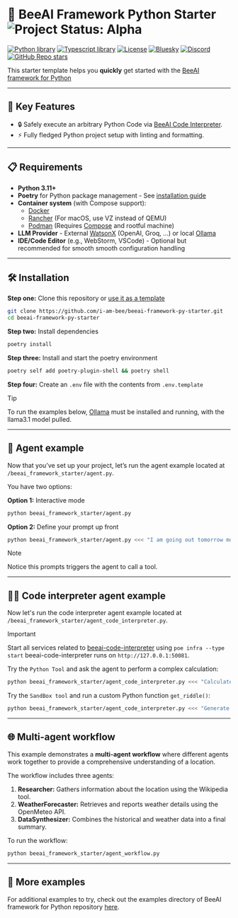 # 🚀 BeeAI Framework Python Starter <img align="cener" alt="Project Status: Alpha" src="https://img.shields.io/badge/Status-Alpha-red">

[![Python library](https://img.shields.io/badge/Python-4584b6?style=flat&logo=python&logoColor=white)](https://github.com/i-am-bee/beeai-framework/tree/main/python)
[![Typescript library](https://img.shields.io/badge/TypeScript-3178c6?style=flat&logo=typescript&logoColor=white)](https://github.com/i-am-bee/beeai-framework/tree/main/typescript)
[![License](https://img.shields.io/badge/License-Apache%202.0-EA7826?style=flat)](https://github.com/i-am-bee/beeai-framework?tab=Apache-2.0-1-ov-file#readme)
[![Bluesky](https://img.shields.io/badge/Bluesky-0285FF?style=flat&logo=bluesky&logoColor=white)](https://bsky.app/profile/beeaiagents.bsky.social)
[![Discord](https://img.shields.io/discord/1309202615556378705?style=social&logo=discord&logoColor=black&label=Discord&labelColor=7289da&color=black)](https://discord.com/invite/NradeA6ZNF)
[![GitHub Repo stars](https://img.shields.io/github/stars/I-am-bee/beeai-framework)](https://github.com/i-am-bee/beeai-framework)

This starter template helps you **quickly** get started with the [BeeAI framework for Python](https://github.com/i-am-bee/beeai-framework/python)

---

## 🌟 Key Features

- 🔒 Safely execute an arbitrary Python Code via [BeeAI Code Interpreter](https://github.com/i-am-bee/beeai-code-interpreter).
- ⚡ Fully fledged Python project setup with linting and formatting.

---

## 📋 Requirements

- **Python 3.11+**
- **Poetry** for Python package management - See [installation guide](https://python-poetry.org/docs/#installation) 
- **Container system** (with Compose support):
    - [Docker](https://www.docker.com/)
    - [Rancher](https://www.rancher.com/) (For macOS, use VZ instead of QEMU)
    - [Podman](https://podman.io/) (Requires [Compose](https://podman-desktop.io/docs/compose/setting-up-compose) and rootful machine)
- **LLM Provider** - External [WatsonX](https://www.ibm.com/watsonx) (OpenAI, Groq, ...) or local [Ollama](https://ollama.com)
- **IDE/Code Editor** (e.g., WebStorm, VSCode) - Optional but recommended for smooth smooth configuration handling

---

## 🛠️ Installation

**Step one:** Clone this repository or [use it as a template](https://github.com/new?template_name=beeai-framework-py-starter&template_owner=i-am-bee)
```sh
git clone https://github.com/i-am-bee/beeai-framework-py-starter.git
cd beeai-framework-py-starter
```

**Step two:** Install dependencies
```sh
poetry install
```

**Step three:** Install and start the poetry environment
```sh
poetry self add poetry-plugin-shell && poetry shell
```

**Step four:** Create an `.env` file with the contents from `.env.template`

> [!TIP] 
> To run the examples below, [Ollama](https://ollama.com/) must be installed and running, with the llama3.1 model pulled.

---

## 🤖 Agent example

Now that you’ve set up your project, let’s run the agent example located at `/beeai_framework_starter/agent.py`.

You have two options:

**Option 1:** Interactive mode
```sh
python beeai_framework_starter/agent.py
```

**Option 2:** Define your prompt up front
```sh
python beeai_framework_starter/agent.py <<< "I am going out tomorrow morning to walk around Boston. What should I plan to wear?"
```

> [!NOTE]
> Notice this prompts triggers the agent to call a tool.

---

## 🧑‍💻 Code interpreter agent example

Now let's run the code interpreter agent example located at `/beeai_framework_starter/agent_code_interpreter.py`.

> [!IMPORTANT]
> Start all services related to [beeai-code-interpreter](https://github.com/i-am-bee/beeai-code-interpreter) using `poe infra --type start`
> beeai-code-interpreter runs on `http://127.0.0.1:50081`.

Try the `Python Tool` and ask the agent to perform a complex calculation:
```sh
python beeai_framework_starter/agent_code_interpreter.py <<< "Calculate 534*342?"
```

Try the `SandBox tool` and run a custom Python function `get_riddle()`:
```sh
python beeai_framework_starter/agent_code_interpreter.py <<< "Generate a riddle"
```

---

## 🌐 Multi-agent workflow

This example demonstrates a **multi-agent workflow** where different agents work together to provide a comprehensive understanding of a location.

The workflow includes three agents:
1. **Researcher:** Gathers information about the location using the Wikipedia tool.
2. **WeatherForecaster:** Retrieves and reports weather details using the OpenMeteo API.
3. **DataSynthesizer:** Combines the historical and weather data into a final summary.

To run the workflow:
```sh
python beeai_framework_starter/agent_workflow.py
```

---

## 🎯 More examples

For additional examples to try, check out the examples directory of BeeAI framework for Python repository [here](https://github.com/i-am-bee/beeai-framework/blob/main/python/examples).
